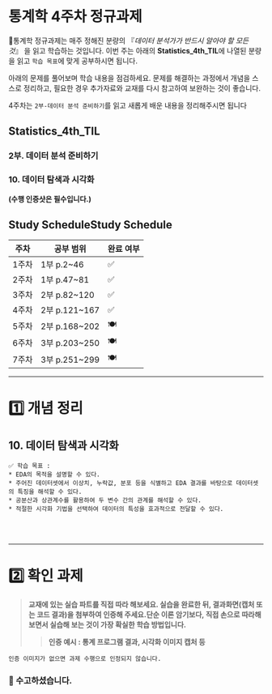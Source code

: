 # 통계학 4주차 정규과제

📌통계학 정규과제는 매주 정해진 분량의 『*데이터 분석가가 반드시 알아야 할 모든 것*』 을 읽고 학습하는 것입니다. 이번 주는 아래의 **Statistics_4th_TIL**에 나열된 분량을 읽고 `학습 목표`에 맞게 공부하시면 됩니다.

아래의 문제를 풀어보며 학습 내용을 점검하세요. 문제를 해결하는 과정에서 개념을 스스로 정리하고, 필요한 경우 추가자료와 교재를 다시 참고하여 보완하는 것이 좋습니다.

4주차는 `2부-데이터 분석 준비하기`를 읽고 새롭게 배운 내용을 정리해주시면 됩니다


## Statistics_4th_TIL

### 2부. 데이터 분석 준비하기

### 10. 데이터 탐색과 시각화

<!-- 10. 데이터 탐색과 시각화에서 10.1 탐색적 데이터 분석부터 10.4 비교 시각화 파트까지 진행해주시면 됩니다. -->



**(수행 인증샷은 필수입니다.)** 

<!-- 이번주는 확인 문제가 없고, 교재의 실습에 있는 부분을 따라해주시면 됩니다. 데이터셋과 참고자료는 노션의 정규과제란에 있는 깃허브를 활용해주시면 됩니다. -->



## Study ScheduleStudy Schedule

| 주차  | 공부 범위     | 완료 여부 |
| ----- | ------------- | --------- |
| 1주차 | 1부 p.2~46    | ✅         |
| 2주차 | 1부 p.47~81   | ✅         |
| 3주차 | 2부 p.82~120  | ✅         |
| 4주차 | 2부 p.121~167 | ✅         |
| 5주차 | 2부 p.168~202 | 🍽️         |
| 6주차 | 3부 p.203~250 | 🍽️         |
| 7주차 | 3부 p.251~299 | 🍽️         |

<!-- 여기까진 그대로 둬 주세요-->



---

# 1️⃣ 개념 정리 

## 10. 데이터 탐색과 시각화

```
✅ 학습 목표 :
* EDA의 목적을 설명할 수 있다.
* 주어진 데이터셋에서 이상치, 누락값, 분포 등을 식별하고 EDA 결과를 바탕으로 데이터셋의 특징을 해석할 수 있다.
* 공분산과 상관계수를 활용하여 두 변수 간의 관계를 해석할 수 있다.
* 적절한 시각화 기법을 선택하여 데이터의 특성을 효과적으로 전달할 수 있다.
```

<!-- 새롭게 배운 내용을 자유롭게 정리해주세요.-->



<br>
<br>

---

# 2️⃣ 확인 과제

> **교재에 있는 실습 파트를 직접 따라 해보세요. 실습을 완료한 뒤, 결과화면(캡처 또는 코드 결과)을 첨부하여 인증해 주세요.단순 이론 암기보다, 직접 손으로 따라해보면서 실습해 보는 것이 가장 확실한 학습 방법입니다.**
>
> > **인증 예시 : 통계 프로그램 결과, 시각화 이미지 캡처 등**

<!-- 이 주석을 지우고 “실습 결과 화면(캡처)을 이곳에 첨부해주세요.-->

~~~
인증 이미지가 없으면 과제 수행으로 인정되지 않습니다.
~~~





### 🎉 수고하셨습니다.